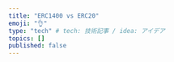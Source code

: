 ```yaml
---
title: "ERC1400 vs ERC20"
emoji: "👌"
type: "tech" # tech: 技術記事 / idea: アイデア
topics: []
published: false
---
```


